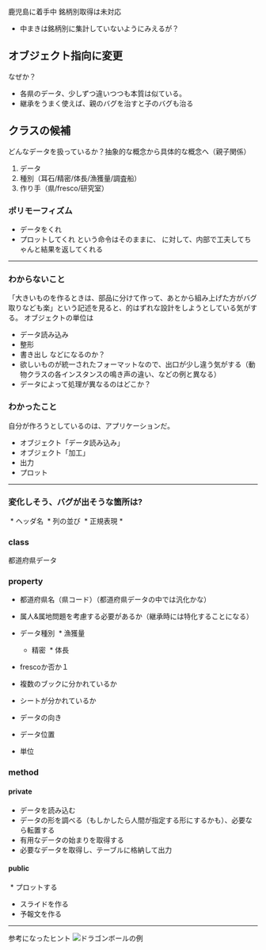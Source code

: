 鹿児島に着手中
銘柄別取得は未対応
- 中まきは銘柄別に集計していないようにみえるが？

## オブジェクト指向に変更
なぜか？
* 各県のデータ、少しずつ違いつつも本質は似ている。
* 継承をうまく使えば、親のバグを治すと子のバグも治る


## クラスの候補
どんなデータを扱っているか？抽象的な概念から具体的な概念へ（親子関係）
1. データ
1. 種別（耳石/精密/体長/漁獲量/調査船）
1. 作り手（県/fresco/研究室）

### ポリモーフィズム
* データをくれ
* プロットしてくれ
という命令はそのままに、
に対して、内部で工夫してちゃんと結果を返してくれる
---
### わからないこと
「大きいものを作るときは、部品に分けて作って、あとから組み上げた方がバグ取りなども楽」という記述を見ると、的はずれな設計をしようとしている気がする。
オブジェクトの単位は
* データ読み込み
* 整形
* 書き出し
などになるのか？
* 欲しいものが統一されたフォーマットなので、出口が少し違う気がする（動物クラスの各インスタンスの鳴き声の違い、などの例と異なる）
* データによって処理が異なるのはどこか？

### わかったこと
自分が作ろうとしているのは、アプリケーションだ。
* オブジェクト「データ読み込み」
* オブジェクト「加工」
* 出力
* プロット
---

### 変化しそう、バグが出そうな箇所は?
  * ヘッダ名
  * 列の並び
  * 正規表現
  * 

###

### class
都道府県データ

### property
* 都道府県名（県コード）（都道府県データの中では汎化かな）
* 属人&属地問題を考慮する必要があるか（継承時には特化することになる）
* データ種別
  * 漁獲量
  * 精密
  * 体長
    
* frescoか否か１
* 複数のブックに分かれているか
* シートが分かれているか
* データの向き
* データ位置
* 単位

### method
#### private
  * データを読み込む
  * データの形を調べる（もしかしたら人間が指定する形にするかも）、必要なら転置する
  * 有用なデータの始まりを取得する
  * 必要なデータを取得し、テーブルに格納して出力
#### public
  * プロットする
  * スライドを作る
  * 予報文を作る
  
---

参考になったヒント
![ドラゴンボールの例](https://cdn-ak.f.st-hatena.com/images/fotolife/r/ryoasai/20110317/20110317234442.png)

